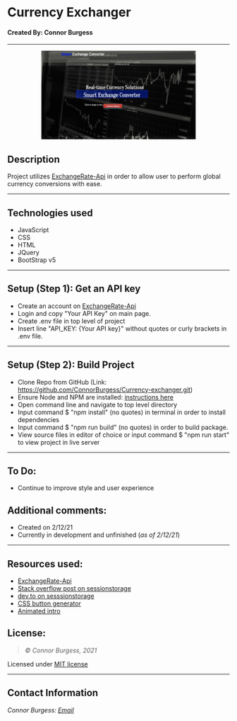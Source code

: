 # Currency Exchanger
#### Created By: Connor Burgess 
* * *
<p align="center"><img src="src/assets/images/thumb.png" alt="Kitten"
	title="A cute kitten" width="350" height="200"></p>

## Description  
Project utilizes [ExchangeRate-Api](https://www.exchangerate-api.com/docs/overview) in order to allow user to perform global currency conversions with ease.

* * *

## Technologies used
* JavaScript
* CSS
* HTML
* JQuery
* BootStrap v5

* * *

## Setup (Step 1): Get an API key
* Create an account on [ExchangeRate-Api](https://www.exchangerate-api.com/)
* Login and copy "Your API Key" on main page.
* Create .env file in top level of project 
* Insert line "API_KEY: {Your API key}" without quotes or curly brackets in .env file.

* * *


## Setup (Step 2): Build Project  
* Clone Repo from GitHub (Link: https://github.com/ConnorBurgess/Currency-exchanger.git)
* Ensure Node and NPM are installed: [instructions here](https://github.com/ConnorBurgess/Currency-exchanger)
* Open command line and navigate to top level directory
* Input command $ "npm install" (no quotes) in terminal in order to install dependencies
* Input command $ "npm run build" (no quotes) in order to build package.
* View source files in editor of choice or input command $ "npm run start" to view project in live server

* * *

## To Do:
* Continue to improve style and user experience

## Additional comments:
* Created on 2/12/21  
* Currently in development and unfinished (*as of 2/12/21*)
* * *

## Resources used:
* [ExchangeRate-Api](https://www.exchangerate-api.com/docs/overview)
* [Stack overflow post on sessionstorage](https://stackoverflow.com/questions/61163364/save-fetched-json-data-to-sessionstorage)
* [dev.to on sesssionstorage](https://dev.to/uriel_hedz/caching-ajax-request-with-sessionstorage-1638)
* [CSS button generator](https://www.bestcssbuttongenerator.com/#/2)
* [Animated intro](https://codepen.io/kazed972/pen/bQOQGR)
## License:
> *&copy; Connor Burgess, 2021*

Licensed under [MIT license](https://mit-license.org/)

* * *

## Contact Information
_Connor Burgess: [Email](connorburgesscodes@gmail.com)_